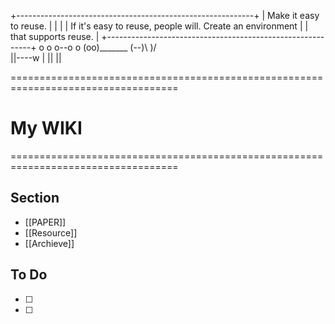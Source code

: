    +-----------------------------------------------------------+
   | Make it easy to reuse.                                    |
   |                                                           |
   | If it's easy to reuse, people will. Create an environment |
   | that supports reuse.                                      |
   +-----------------------------------------------------------+
          o
           o   o--o
            o  (oo)\_______
               (--)\       )\/\
                   ||----w |
                   ||     ||

===================================================================================
# My WIKI
===================================================================================
## Section
- [[PAPER]]
- [[Resource]]
- [[Archieve]]

## To Do 
- [ ] 
- [ ] 

